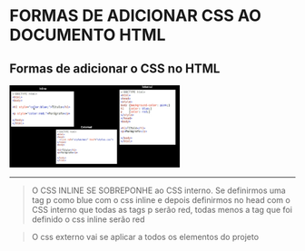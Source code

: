 # FORMAS DE ADICIONAR CSS AO DOCUMENTO HTML

## Formas de adicionar o CSS no HTML

<img src=https://github.com/ViniciusSXavier999/Assets/blob/main/P%C3%B3sGradua%C3%A7%C3%A3o/formasDeAdiconarCssAoHTML.png width="300"/>

---

> O CSS INLINE SE SOBREPONHE ao CSS interno. Se definirmos uma tag p como blue com o css inline e depois definirmos no head com o CSS interno que todas as tags p serão red, todas menos a tag que foi definido o css inline serão red
> 

> O css externo vai se aplicar a todos os elementos do projeto
>



























